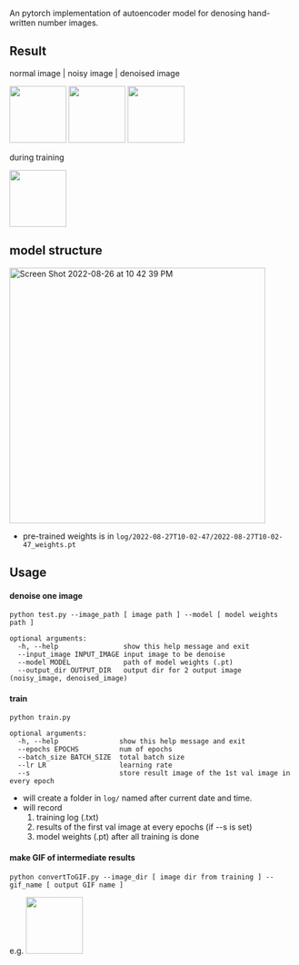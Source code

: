 An pytorch implementation of autoencoder model for denosing hand-written number images.
## Result
normal image  |  noisy image  |  denoised image

<img src="https://user-images.githubusercontent.com/75982405/185782699-930a7d0e-3112-453d-82ca-b1873681d6f4.png" width="100" height="100">   <img src="https://user-images.githubusercontent.com/75982405/185782702-6759f4ce-a5f4-44cf-8d9e-3a1ed118a996.png" width="100" height="100">   <img src="https://user-images.githubusercontent.com/75982405/187011111-0e1cca12-e992-47f1-a2cf-22285dc6d435.png" width="100" height="100">
 
during training 

<img src="https://user-images.githubusercontent.com/75982405/187011089-b7ee120b-b2c5-4fab-a9d9-370f633cf409.gif" width="100" height="100"> 

## model structure

<img width="450" alt="Screen Shot 2022-08-26 at 10 42 39 PM" src="https://user-images.githubusercontent.com/75982405/186931637-73a16ba1-e114-4ef9-968f-0980203b208d.png">

- pre-trained weights is in `log/2022-08-27T10-02-47/2022-08-27T10-02-47_weights.pt`

## Usage
#### denoise one image
```
python test.py --image_path [ image path ] --model [ model weights path ]

optional arguments:
  -h, --help                show this help message and exit
  --input_image INPUT_IMAGE input image to be denoise
  --model MODEL             path of model weights (.pt)
  --output_dir OUTPUT_DIR   output dir for 2 output image (noisy_image, denoised_image)
```

#### train
```
python train.py 

optional arguments:
  -h, --help               show this help message and exit
  --epochs EPOCHS          num of epochs
  --batch_size BATCH_SIZE  total batch size
  --lr LR                  learning rate
  --s                      store result image of the 1st val image in every epoch
```
- will create a folder in `log/` named after current date and time.
- will record 
  1. training log (.txt)
  2. results of the first val image at every epochs (if --s is set)
  3. model weights (.pt) after all training is done
  
#### make GIF of intermediate results
```
python convertToGIF.py --image_dir [ image dir from training ] --gif_name [ output GIF name ]
```
e.g. <img src="https://user-images.githubusercontent.com/75982405/187011089-b7ee120b-b2c5-4fab-a9d9-370f633cf409.gif" width="100" height="100"> 


